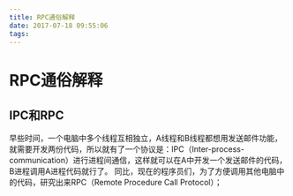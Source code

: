 ```yaml
---
title: RPC通俗解释
date: 2017-07-18 09:55:06
tags:
---
```




# RPC通俗解释

## IPC和RPC


早些时间，一个电脑中多个线程互相独立，A线程和B线程都想用发送邮件功能，就需要开发两份代码，所以就有了一个协议是：IPC（Inter-process-communication）进行进程间通信，这样就可以在A中开发一个发送邮件的代码，B进程调用A进程代码就行了。
同比，现在的程序员们，为了方便调用其他电脑中的代码，研究出来RPC（Remote Procedure Call Protocol）；

